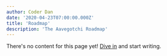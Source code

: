 ```yaml
---
author: Coder Dan
date: '2020-04-23T07:00:00.000Z'
title: 'Roadmap'
description: 'The Aavegotchi Roadmap'
---
```


There's no content for this page yet! [Dive in](https://github.com/aavegotchi/aavegotchi-wiki) and start writing.
